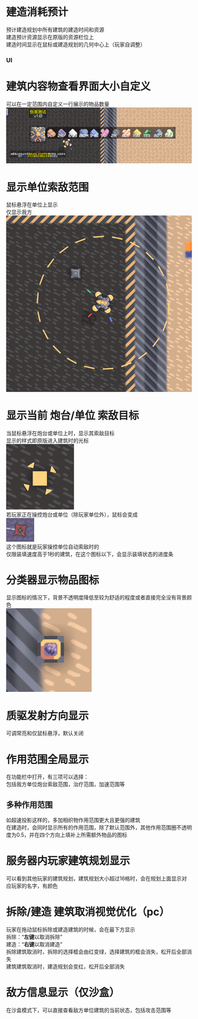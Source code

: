 # 建造消耗预计
预计建造规划中所有建筑的建造时间和资源  
建造预计资源显示在原版的资源栏位上  
建造时间显示在鼠标或建造规划的几何中心上（玩家自调整）

### UI
# 建筑内容物查看界面大小自定义
可以在一定范围内自定义一行展示的物品数量  
![alt text](04269cb0-6283-47ae-b4a1-137e0e95e36e.png)
# 显示单位索敌范围
鼠标悬浮在单位上显示  
仅显示我方  
![alt text](QQ_1724345682309.png)
# 显示当前 炮台/单位 索敌目标
当鼠标悬浮在炮台或单位上时，显示其索敌目标  
显示的样式即原版进入建筑时的光标  
![alt text](56eeb5e0-b4fd-4659-a3d1-3cea0958b515.png)  
若玩家正在操控炮台或单位（除玩家单位外），鼠标会变成  
![alt text](4db871e7-6058-475d-ba5f-6e964b1dbe1f.png)  
这个图标就是玩家操控单位自动索敌时的  
仅限装填速度高于1秒的建筑，在这个图标以下，会显示装填状态的进度条
# 分类器显示物品图标
显示图标的情况下，背景不透明度降低至较为舒适的程度或者直接完全没有背景颜色  
![alt text](QQ_1724348478283.png)
# 质驱发射方向显示
可调常亮和仅鼠标悬浮，默认关闭

# 作用范围全局显示
在功能栏中打开，有三项可以选择：  
包括我方单位炮台索敌范围，治疗范围，加速范围等
## 多种作用范围
如超速投影这样的，多加相织物作用范围更大且更强的建筑  
在建造时，会同时显示所有的作用范围，除了默认范围外，其他作用范围圈不透明度为0.5，并在四个方向上填补上所需额外物品的图标
# 服务器内玩家建筑规划显示
可以看到其他玩家的建筑规划，建筑规划大小超过16格时，会在规划上面显示对应玩家的名字，有颜色

# 拆除/建造 建筑取消视觉优化（pc）
玩家在拖动鼠标拆除或建造建筑的时候，会在最下方显示  
拆除：“**左键**以取消拆除”  
建造：“**右键**以取消建造”  
拆除建筑取消时，拆除的选择框会由红变绿，选择建筑的框会消失，松开后全部消失  
建筑建筑取消时，建造规划会变红，松开后全部消失

# 敌方信息显示（仅沙盒）
在沙盒模式下，可以直接查看敌方单位建筑的当前状态，包括攻击范围等
